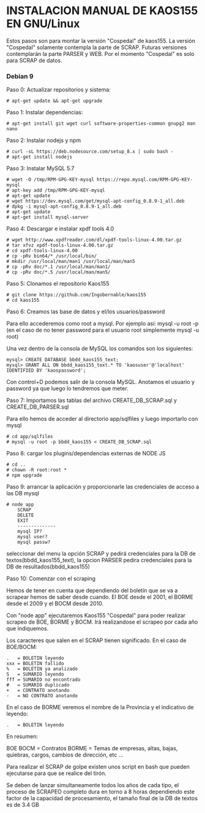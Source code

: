 # INSTALACION MANUAL DE KAOS155 EN GNU/Linux

Estos pasos son para montar la versión "Cospedal" de kaos155. La versión "Cospedal" solamente contempla la parte de SCRAP.
Futuras versiones contemplarán la parte PARSER y WEB. Por el momento "Cospedal" es solo para SCRAP de datos.

### Debian 9

Paso 0: Actualizar repositorios y sistema:

```
# apt-get update && apt-get upgrade
```

Paso 1: Instalar dependencias:

```
# apt-get install git wget curl software-properties-common gnupg2 man nano
```

Paso 2: Instalar nodejs y npm

```
# curl -sL https://deb.nodesource.com/setup_8.x | sudo bash -
# apt-get install nodejs
```

Paso 3: Instalar MySQL 5.7

```
# wget -O /tmp/RPM-GPG-KEY-mysql https://repo.mysql.com/RPM-GPG-KEY-mysql
# apt-key add /tmp/RPM-GPG-KEY-mysql
# apt-get update
# wget https://dev.mysql.com/get/mysql-apt-config_0.8.9-1_all.deb
# dpkg -i mysql-apt-config_0.8.9-1_all.deb
# apt-get update
# apt-get install mysql-server
```

Paso 4: Descargar e instalar xpdf tools 4.0


```
# wget http://www.xpdfreader.com/dl/xpdf-tools-linux-4.00.tar.gz
# tar xfvz xpdf-tools-linux-4.00.tar.gz
# cd xpdf-tools-linux-4.00
# cp -pRv bin64/* /usr/local/bin/
# mkdir /usr/local/man/man1 /usr/local/man/man5
# cp -pRv doc/*.1 /usr/local/man/man1/
# cp -pRv doc/*.5 /usr/local/man/man5/
```

Paso 5: Clonamos el repositorio Kaos155

```
# git clone https://github.com/Ingobernable/kaos155
# cd kaos155
```

Paso 6: Creamos las base de datos y el/los usuarios/password

Para ello accederemos como root a mysql. Por ejemplo así: mysql -u root -p (en el caso de no tener password para el usuario root simplemente mysql -u root)

Una vez dentro de la consola de MySQL los comandos son los siguientes:

```
mysql> CREATE DATABASE bbdd_kaos155_text;
mysql> GRANT ALL ON bbdd_kaos155_text.* TO 'kaosuser'@'localhost' IDENTIFIED BY 'kaospassword';
```

Con control+D podemos salir de la consola MySQL.
Anotamos el usuario y password ya que luego lo tendremos que meter.

Paso 7: Importamos las tablas del archivo CREATE_DB_SCRAP.sql y  CREATE_DB_PARSER.sql

Para ello hemos de acceder al directorio app/sqlfiles y luego importarlo con mysql

```
# cd app/sqlfiles
# mysql -u root -p bbdd_kaos155 < CREATE_DB_SCRAP.sql
```

Paso 8: cargar los plugins/dependencias externas de NODE JS

```
# cd ..
# chown -R root:root *
# npm upgrade
```

Paso 9: arrancar la aplicación y proporcionarle las credenciales de acceso a las DB mysql

```
# node app
    SCRAP
    DELETE
    EXIT
    --------------
    mysql IP?
    mysql user?
    mysql passw?

```
seleccionar del menu la opción SCRAP y pedirá credenciales para la DB de textos(bbdd_kaos155_text), la opcion PARSER pedira credenciales para la DB de resultados(bbdd_kaos155)

Paso 10: Comenzar con el scraping

Hemos de tener en cuenta que dependiendo del boletín que se va a scrapear hemos de saber desde cuando.
El BOE desde el 2001, el BORME desde el 2009 y el BOCM desde 2010.

Con "node app" ejecutaremos Kaos155 "Cospedal" para poder realizar scrapeo de BOE, BORME y BOCM.
Irá realizandose el scrapeo por cada año que indiquemos. 

Los caracteres que salen en el SCRAP tienen significado. En el caso de BOE/BOCM:

```
.   = BOLETIN leyendo
xxx = BOLETIN fallido 
%   = BOLETIN ya analizado
S   = SUMARIO leyendo
fff = SUMARIO no encontrado
#   = SUMARIO duplicado
+   = CONTRATO anotando
-   = NO CONTRATO anotando
```

En el caso de BORME veremos el nombre de la Provincia y el indicativo de leyendo:

```
.   = BOLETIN leyendo 
```

En resumen: 

BOE BOCM = Contratos
BORME = Temas de empresas, altas, bajas, quiebras, cargos, cambios de dirección, etc ...

Para realizar el SCRAP de golpe existen unos script en bash que pueden ejecutarse para que se realice del tirón.

Se deben de lanzar simultaneamente todos los años de cada tipo, el proceso de SCRAPEO completo dura en torno a 8 horas dependiendo este factor de la capacidad de procesamiento, el tamaño final de la DB de textos es de 3.4 GB
